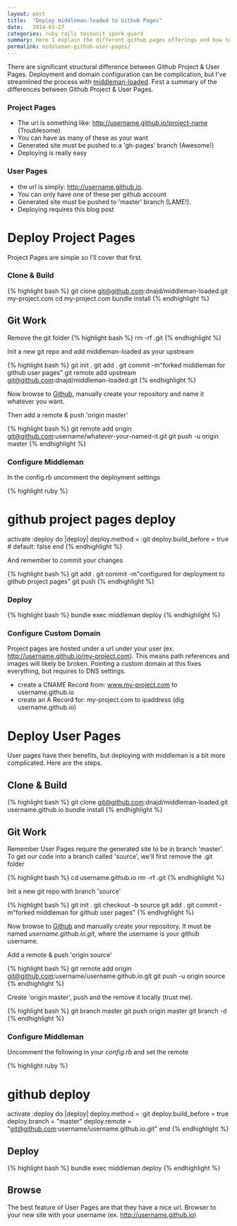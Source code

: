 ```yaml
---
layout: post
title:  "Deploy middleman-loaded to Github Pages"
date:   2014-03-27
categories: ruby rails testunit spork guard
summary: Here I explain the different github pages offerings and how to deploy middleman to to them.
permalink: middleman-github-user-pages/
---
```


There are significant structural difference between Github Project & User Pages.  Deployment and domain configuration can be complication, but I've streamlined the process with [middleman-loaded](https://github.com/dnajd/middleman-loaded).  First a summary of the differences between Github Project & User Pages.

### Project Pages

* The url is something like: http://username.github.io/project-name  (Troublesome)
* You can have as many of these as your want
* Generated site must be pushed to a 'gh-pages' branch (Awesome!)
* Deploying is really easy

### User Pages

* the url is simply: http://username.github.io.  
* You can only have one of these per github account
* Generated site must be pushed to 'master' branch (LAME!).
* Deploying requires this blog post

# Deploy Project Pages 

Project Pages are simple so I'll cover that first.  

### Clone & Build

{% highlight bash %}
git clone git@github.com:dnajd/middleman-loaded.git my-project.com
cd my-project.com
bundle install
{% endhighlight %}

## Git Work

Remove the git folder
{% highlight bash %}
rm -rf .git
{% endhighlight %}

Init a new git repo and add middleman-loaded as your upstream

{% highlight bash %}
git init .
git add .
git commit -m"forked middleman for github user pages"
git remote add upstream git@github.com:dnajd/middleman-loaded.git
{% endhighlight %}

Now browse to [Github](http://www.github.com), manually create your repository and name it whatever you want.

Then add a remote & push 'origin master'

{% highlight bash %}
git remote add origin git@github.com:username/whatever-your-named-it.git
git push -u origin master
{% endhighlight %}

### Configure Middleman

In the config.rb uncomment the deployment settings

{% highlight ruby %}
# github project pages deploy
activate :deploy do |deploy|
  deploy.method = :git
  deploy.build_before = true # default: false
end
{% endhighlight %}

And remember to commit your changes

{% highlight bash %}
git add .
git commit -m"configured for deployment to github project pages"
git push
{% endhighlight %}

### Deploy

{% highlight bash %}
bundle exec middleman deploy
{% endhighlight %}

### Configure Custom Domain

Project pages are hosted under a url under your user (ex. http://username.github.io/my-project.com).  This means path references and images will likely be broken. Pointing a custom domain at this fixes everything, but requires to DNS settings.

* create a CNAME Record from: www.my-project.com to username.github.io
* create an A Record for: my-project.com to ipaddress (dig username.github.io)

# Deploy User Pages

User pages have their benefits, but deploying with middleman is a bit more complicated.  Here are the steps.

## Clone & Build

{% highlight bash %}
git clone git@github.com:dnajd/middleman-loaded.git username.github.io
bundle install
{% endhighlight %}

## Git Work

Remember User Pages require the generated site to be in branch 'master'.  To get our code into a branch called 'source', we'll first remove the .git folder

{% highlight bash %}
cd username.github.io
rm -rf .git
{% endhighlight %}

Init a new git repo with branch 'source'

{% highlight bash %}
git init .
git checkout -b source
git add .
git commit -m"forked middleman for github user pages"
{% endhighlight %}

Now browse to [Github](http://www.github.com) and manually create your repository. It must be named *username.github.io.git*, where the username is your github username.

Add a remote & push 'origin source'

{% highlight bash %}
git remote add origin git@github.com:username/username.github.io.git
git push -u origin source
{% endhighlight %}

Create 'origin master', push and the remove it locally (trust me).

{% highlight bash %}
git branch master
git push origin master
git branch -d
{% endhighlight %}

### Configure Middleman

Uncomment the following in your *config.rb* and set the remote

{% highlight ruby %}
# github deploy
activate :deploy do |deploy|
  deploy.method = :git
  deploy.build_before = true
  deploy.branch   = "master"
  deploy.remote   = "git@github.com:username/username.github.io.git"
end
{% endhighlight %}

## Deploy

{% highlight bash %}
bundle exec middleman deploy
{% endhighlight %}

## Browse

The best feature of User Pages are that they have a nice url.  Browser to your new site with your username (ex. http://username.github.io)
